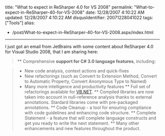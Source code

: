 title: "What to expect in ReSharper 4.0 for VS 2008"
permalink: "What-to-expect-in-ReSharper-40-for-VS-2008"
date: 12/28/2007 4:10:22 AM
updated: 12/28/2007 4:10:22 AM
disqusIdentifier: 20071228041022
tags: ["Tools"]
alias:
 - /post/What-to-expect-in-ReSharper-40-for-VS-2008.aspx/index.html
---
I just got an email from JetBrains with some content about ReSharper 4.0 for Visual Studio 2008, that I am sharing here: 

> ** Comprehensive **support for C# 3.0 language features**, including:
<!-- more -->
> - New code analysis, context actions and quick-fixes
> - New refactorings (such as Convert to Extension Method, Convert to Automatic Property, Convert Anonymous Type to Named)
> - Many more intelligence and productivity features
> ** Full set of refactorings available for [VB.NET](http://VB.NET).
> ** Compiled libraries are now taken into account in null-reference analysis thanks to external annotations. Stardard libraries come with pre-packaged annotations.
> ** Code Cleanup - a tool for ensuring compliance with code guidelines and enhancing code structure.
> ** Complete Statement - a feature that will complete language constructs and get you ready to write the next statement.
> ** Many other enhancements and new features throughout the product.

